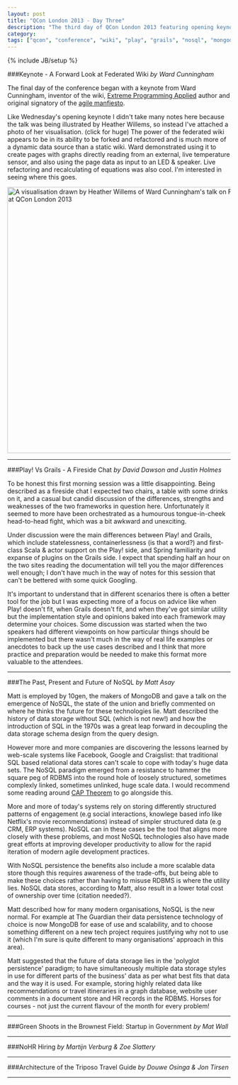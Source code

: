 ```yaml
---
layout: post
title: "QCon London 2013 - Day Three"
description: "The third day of QCon London 2013 featuring opening keynote from Ward Cunningham, talks from David Dawson &amp; Justin Holmes, Matt Asay, Mat Wall, Martijn Verburg &amp; Zoe Slattery, and Douwe Osinga &amp; Jon Tirsen"
category: 
tags: ["qcon", "conference", "wiki", "play", "grails", "nosql", "mongodb", "gds", "architecture", "agile", "recruitment", "culture"]
---
```

{% include JB/setup %}

###Keynote - A Forward Look at Federated Wiki
*by Ward Cunningham*

The final day of the conference began with a keynote from Ward Cunningham, inventor of the wiki, [Extreme Programming Applied](http://www.amazon.co.uk/dp/0201616408) author and original signatory of the [agile manfiesto](http://agilemanifesto.org).

Like Wednesday's opening keynote I didn't take many notes here because the talk was being illustrated by Heather Willems, so instead I've attached a photo of her visualisation. (click for huge) The power of the federated wiki appears to be in its ability to be forked and refactored and is much more of a dynamic data source than a static wiki. Ward demonstrated using it to create pages with graphs directly reading from an external, live temperature sensor, and also using the page data as input to an LED & speaker. Live refactoring and recalculating of equations was also cool. I'm interested in seeing where this goes.

<a href="../../../../assets/images/20130308_ward_cunningham.jpg"><img src="../../../../assets/images/20130308_ward_cunningham.jpg" alt="A visualisation drawn by Heather Willems of Ward Cunningham's talk on Federated Wiki at QCon London 2013" title="Illustration by Heather Willems" height="600" width="600" /></a>

____

###Play! Vs Grails - A Fireside Chat
*by David Dawson and Justin Holmes*

To be honest this first morning session was a little disappointing. Being described as a fireside chat I expected two chairs, a table with some drinks on it, and a casual but candid discussion of the differences, strengths and weaknesses of the two frameworks in question here. Unfortunately it seemed to more have been orchestrated as a humourous tongue-in-cheek head-to-head fight, which was a bit awkward and unexciting.

Under discussion were the main differences between Play! and Grails, which include statelessness, containerlessness (is that a word?) and first-class Scala & actor support on the Play! side, and Spring familiarity and expanse of plugins on the Grails side. I expect that spending half an hour on the two sites reading the documentation will tell you the major differences well enough; I don't have much in the way of notes for this session that can't be bettered with some quick Googling.

It's important to understand that in different scenarios there is often a better tool for the job but I was expecting more of a focus on advice like when Play! doesn't fit, when Grails doesn't fit, and when they've got similar utility but the implementation style and opinions baked into each framework may determine your choices. Some discussion was started when the two speakers had different viewpoints on how particular things should be implemented but there wasn't much in the way of real life examples or anecdotes to back up the use cases described and I think that more practice and preparation would be needed to make this format more valuable to the attendees.

____

###The Past, Present and Future of NoSQL
*by Matt Asay*

Matt is employed by 10gen, the makers of MongoDB and gave a talk on the emergence of NoSQL, the state of the union and briefly commented on where he thinks the future for these technologies lie. Matt described the history of data storage without SQL (which is not new!) and how the introduction of SQL in the 1970s was a great leap forward in decoupling the data storage schema design from the query design.

However more and more companies are discovering the lessons learned by web-scale systems like Facebook, Google and Craigslist: that traditional SQL based relational data stores can't scale to cope with today's huge data sets. The NoSQL paradigm emerged from a resistance to hammer the square peg of RDBMS into the round hole of loosely structured, sometimes complexly linked, sometimes unlinked, huge scale data. I would recommend some reading around [CAP Theorem](http://en.wikipedia.org/wiki/CAP_Theorem) to go alongside this. 

More and more of today's systems rely on storing differently structured patterns of engagement (e.g social interactions, knowlege based info like Netflix's movie recommendations) instead of simpler structured data (e.g CRM, ERP systems). NoSQL can in these cases be the tool that aligns more closely with these problems, and most NoSQL technologies also have made great efforts at improving developer productivity to allow for the rapid iteration of modern agile development practices.

With NoSQL persistence the benefits also include a more scalable data store though this requires awareness of the trade-offs, but being able to make these choices rather than having to misuse RDBMS is where the utility lies. NoSQL data stores, according to Matt, also result in a lower total cost of ownership over time (citation needed?).

Matt described how for many modern organisations, NoSQL is the new normal. For example at The Guardian their data persistence technology of choice is now MongoDB for ease of use and scalability, and to choose something different on a new tech project requires justifying why not to use it (which I'm sure is quite different to many organisations' approach in this area).

Matt suggested that the future of data storage lies in the 'polyglot persistence' paradigm; to have simultaneously multiple data storage styles in use for different parts of the business' data as per what best fits that data and the way it is used. For example, storing highly related data like recommendations or travel itineraries in a graph database, website user comments in a document store and HR records in the RDBMS. Horses for courses - not just the current flavour of the month for every problem!

____

###Green Shoots in the Brownest Field: Startup in Government
*by Mat Wall*

____

###NoHR Hiring
*by Martijn Verburg & Zoe Slattery*

____

###Architecture of the Triposo Travel Guide
*by Douwe Osinga & Jon Tirsen*

____






